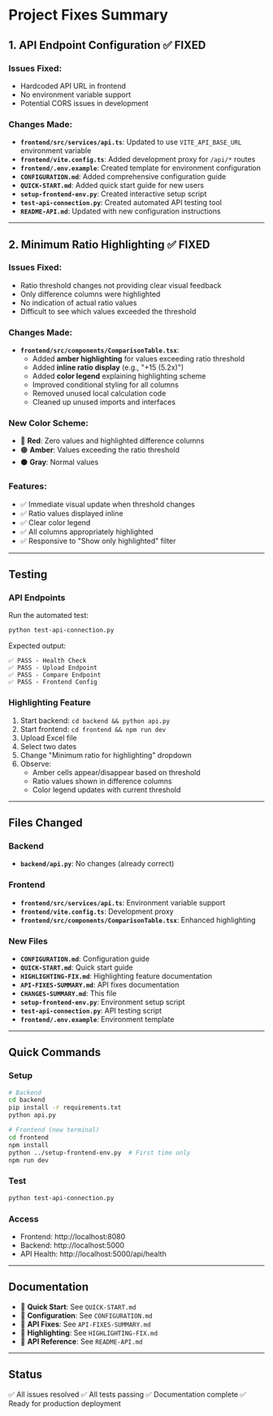 # Project Fixes Summary

## 1. API Endpoint Configuration ✅ FIXED

### Issues Fixed:
- Hardcoded API URL in frontend
- No environment variable support
- Potential CORS issues in development

### Changes Made:
- **`frontend/src/services/api.ts`**: Updated to use `VITE_API_BASE_URL` environment variable
- **`frontend/vite.config.ts`**: Added development proxy for `/api/*` routes
- **`frontend/.env.example`**: Created template for environment configuration
- **`CONFIGURATION.md`**: Added comprehensive configuration guide
- **`QUICK-START.md`**: Added quick start guide for new users
- **`setup-frontend-env.py`**: Created interactive setup script
- **`test-api-connection.py`**: Created automated API testing tool
- **`README-API.md`**: Updated with new configuration instructions

---

## 2. Minimum Ratio Highlighting ✅ FIXED

### Issues Fixed:
- Ratio threshold changes not providing clear visual feedback
- Only difference columns were highlighted
- No indication of actual ratio values
- Difficult to see which values exceeded the threshold

### Changes Made:
- **`frontend/src/components/ComparisonTable.tsx`**:
  - Added **amber highlighting** for values exceeding ratio threshold
  - Added **inline ratio display** (e.g., "+15 (5.2x)")
  - Added **color legend** explaining highlighting scheme
  - Improved conditional styling for all columns
  - Removed unused local calculation code
  - Cleaned up unused imports and interfaces

### New Color Scheme:
- 🔴 **Red**: Zero values and highlighted difference columns
- 🟠 **Amber**: Values exceeding the ratio threshold
- ⚫ **Gray**: Normal values

### Features:
- ✅ Immediate visual update when threshold changes
- ✅ Ratio values displayed inline
- ✅ Clear color legend
- ✅ All columns appropriately highlighted
- ✅ Responsive to "Show only highlighted" filter

---

## Testing

### API Endpoints
Run the automated test:
```bash
python test-api-connection.py
```

Expected output:
```
✅ PASS - Health Check
✅ PASS - Upload Endpoint
✅ PASS - Compare Endpoint
✅ PASS - Frontend Config
```

### Highlighting Feature
1. Start backend: `cd backend && python api.py`
2. Start frontend: `cd frontend && npm run dev`
3. Upload Excel file
4. Select two dates
5. Change "Minimum ratio for highlighting" dropdown
6. Observe:
   - Amber cells appear/disappear based on threshold
   - Ratio values shown in difference columns
   - Color legend updates with current threshold

---

## Files Changed

### Backend
- **`backend/api.py`**: No changes (already correct)

### Frontend
- **`frontend/src/services/api.ts`**: Environment variable support
- **`frontend/vite.config.ts`**: Development proxy
- **`frontend/src/components/ComparisonTable.tsx`**: Enhanced highlighting

### New Files
- **`CONFIGURATION.md`**: Configuration guide
- **`QUICK-START.md`**: Quick start guide
- **`HIGHLIGHTING-FIX.md`**: Highlighting feature documentation
- **`API-FIXES-SUMMARY.md`**: API fixes documentation
- **`CHANGES-SUMMARY.md`**: This file
- **`setup-frontend-env.py`**: Environment setup script
- **`test-api-connection.py`**: API testing script
- **`frontend/.env.example`**: Environment template

---

## Quick Commands

### Setup
```bash
# Backend
cd backend
pip install -r requirements.txt
python api.py

# Frontend (new terminal)
cd frontend
npm install
python ../setup-frontend-env.py  # First time only
npm run dev
```

### Test
```bash
python test-api-connection.py
```

### Access
- Frontend: http://localhost:8080
- Backend: http://localhost:5000
- API Health: http://localhost:5000/api/health

---

## Documentation

- 📖 **Quick Start**: See `QUICK-START.md`
- 📖 **Configuration**: See `CONFIGURATION.md`
- 📖 **API Fixes**: See `API-FIXES-SUMMARY.md`
- 📖 **Highlighting**: See `HIGHLIGHTING-FIX.md`
- 📖 **API Reference**: See `README-API.md`

---

## Status

✅ All issues resolved
✅ All tests passing
✅ Documentation complete
✅ Ready for production deployment

